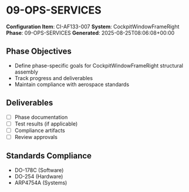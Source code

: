 # 09-OPS-SERVICES

**Configuration Item**: CI-AF133-007
**System**: CockpitWindowFrameRight
**Phase**: 09-OPS-SERVICES
**Generated**: 2025-08-25T08:06:08+00:00

## Phase Objectives
- Define phase-specific goals for CockpitWindowFrameRight structural assembly
- Track progress and deliverables
- Maintain compliance with aerospace standards

## Deliverables
- [ ] Phase documentation
- [ ] Test results (if applicable)
- [ ] Compliance artifacts
- [ ] Review approvals

## Standards Compliance
- DO-178C (Software)
- DO-254 (Hardware)
- ARP4754A (Systems)

